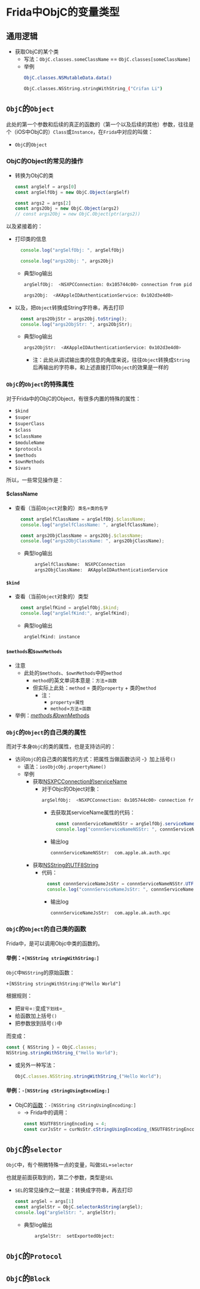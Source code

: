 # Frida中ObjC的变量类型

## 通用逻辑

* 获取ObjC的某个类
  * 写法：`ObjC.classes.someClassName` == `ObjC.classes[someClassName]`
  * 举例
    ```bash
    ObjC.classes.NSMutableData.data()

    ObjC.classes.NSString.stringWithString_("Crifan Li")
    ```

## `ObjC`的`Object`

此处的第一个参数和后续的真正的函数的（第一个以及后续的其他）参数，往往是个（iOS中ObjC的）`Class`或`Instance`，在`Frida`中对应的叫做：

* `ObjC`的`Object`

### ObjC的Object的常见的操作

* 转换为ObjC的类
  ```js
  const argSelf = args[0]
  const argSelfObj = new ObjC.Object(argSelf)

  const args2 = args[2]
  const args2Obj = new ObjC.Object(args2)
  // const args2Obj = new ObjC.Object(ptr(args2))
  ```

以及紧接着的：

* 打印类的信息
  ```js
    console.log("argSelfObj: ", argSelfObj)

    console.log("args2Obj: ", args2Obj)
  ```
  * 典型log输出
    ```bash
    argSelfObj:  <NSXPCConnection: 0x105744c00> connection from pid 46847 on mach service named com.apple.ak.auth.xpc

    args2Obj:  <AKAppleIDAuthenticationService: 0x102d3e4d0>
    ```
* 以及，把`Object`转换成String字符串，再去打印
  ```js
    const args2ObjStr = args2Obj.toString();
    console.log("args2ObjStr: ", args2ObjStr);
  ```
  * 典型log输出
    ```bash
    args2ObjStr:  <AKAppleIDAuthenticationService: 0x102d3e4d0>
    ```
    * 注：此处从调试输出类的信息的角度来说，往往`Object`转换成`String`后再输出的字符串，和上述直接打印`Object`的效果是一样的

### `ObjC`的`Object`的**特殊属性**

对于Frida中的ObjC的Object，有很多内置的特殊的属性：

* `$kind`
* `$super`
* `$superClass`
* `$class`
* `$className`
* `$moduleName`
* `$protocols`
* `$methods`
* `$ownMethods`
* `$ivars`

所以，一些常见操作是：

#### $className

* 查看（当前`Object`对象的）`类名`=`类的名字`
  ```js
    const argSelfClassName = argSelfObj.$className;
    console.log("argSelfClassName: ", argSelfClassName);

    const args2ObjClassName = args2Obj.$className;
    console.log("args2ObjClassName: ", args2ObjClassName);
  ```
  * 典型log输出
    ```bash
        argSelfClassName:  NSXPCConnection
        args2ObjClassName:  AKAppleIDAuthenticationService
    ```

#### `$kind`

* 查看（当前`Object`对象的）类型
  ```js
    const argSelfKind = argSelfObj.$kind;
    console.log("argSelfKind:", argSelfKind);
  ```
  * 典型log输出
    ```bash
    argSelfKind: instance
    ```

#### `$methods`和`$ownMethods`

* 注意
  * 此处的`$methods`、`$ownMethods`中的`method`
      * `method`的英文单词本意是：`方法`=`函数`
      * 但实际上此处：`method` = 类的`property` + 类的`method`
        * 注：
          * `property`=`属性`
          * `method`=`方法`=`函数`
* 举例：[$methods和$ownMethods](../../../frida_example/frida/ios_objc/object/methods_ownMethods.md)

### `ObjC`的`Object`的**自己类的属性**

而对于本身`ObjC`的类的属性，也是支持访问的：

* 访问`ObjC`的自己类的属性的方式：把属性当做函数访问 -》加上括号`()`
  * 语法：`iosObjcObj.propertyName()`
  * 举例
    * 获取[NSXPCConnection的serviceName](https://developer.apple.com/documentation/foundation/nsxpcconnection/1413751-servicename)
      * 对于Objc的Object对象：
        ```bash
        argSelfObj:  <NSXPCConnection: 0x105744c00> connection from pid 46847 on mach service named com.apple.ak.auth.xpc
        ```
        * 去获取其serviceName属性的代码：
          ```js
            const connnServiceNameNSStr = argSelfObj.serviceName();
            console.log("connnServiceNameNSStr: ", connnServiceNameNSStr);
          ```
        * 输出log
          ```bash
          connnServiceNameNSStr:  com.apple.ak.auth.xpc
          ```
    * 获取[NSString的UTF8String](https://developer.apple.com/documentation/foundation/nsstring/1411189-utf8string?language=objc)
      * 代码：
        ```js
          const connnServiceNameJsStr = connnServiceNameNSStr.UTF8String();
          console.log("connnServiceNameJsStr: ", connnServiceNameJsStr);
        ```
        * 输出log
          ```bash
          connnServiceNameJsStr:  com.apple.ak.auth.xpc
          ```

### `ObjC`的`Object`的**自己类的函数**

Frida中，是可以调用Objc中类的函数的。

#### 举例：`+[NSString stringWithString:]`

`ObjC`中`NSString`的原始函数：

```objc
+[NSString stringWithString:@"Hello World"]
```

根据规则：

* 把`冒号`=`:`变成`下划线`=`_`
* 给函数加上括号`()`
* 把参数放到括号`()`中

而变成：

```js
const { NSString } = ObjC.classes;
NSString.stringWithString_("Hello World");
```
  * 或另外一种写法：
    ```js
    ObjC.classes.NSString.stringWithString_("Hello World");
    ```

#### 举例：`-[NSString cStringUsingEncoding:]`

* ObjC的[函数](https://developer.apple.com/documentation/foundation/nsstring/1408489-cstringusingencoding?language=objc)：`-[NSString cStringUsingEncoding:]`
  * -> Frida中的调用：
    ```js
    const NSUTF8StringEncoding = 4;
    const curJsStr = curNsStr.cStringUsingEncoding_(NSUTF8StringEncoding)`
    ```

## `ObjC`的`selector`

`ObjC`中，有个稍微特殊一点的变量，叫做`SEL`=`selector`

也就是前面获取到的，第二个参数，类型是`SEL`

* `SEL`的常见操作之一就是：转换成字符串，再去打印
  ```js
  const argSel = args[1]
  const argSelStr = ObjC.selectorAsString(argSel);
  console.log("argSelStr: ", argSelStr);
  ```
  * 典型log输出
    ```bash
        argSelStr:  setExportedObject:
    ```

## `ObjC`的`Protocol`

## `ObjC`的`Block`
